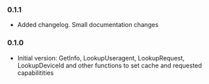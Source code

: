 ### 0.1.1
- Added changelog. Small documentation changes

### 0.1.0
- Initial version: GetInfo, LookupUseragent, LookupRequest, LookupDeviceId and other functions to set cache and requested capabilitities